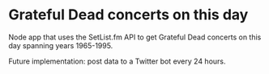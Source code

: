 # Grateful Dead concerts on this day

Node app that uses the SetList.fm API to get Grateful Dead concerts on this day spanning years 1965-1995.

Future implementation: post data to a Twitter bot every 24 hours.
